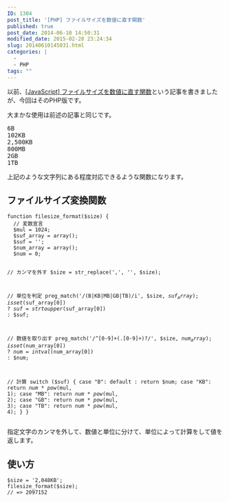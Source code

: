 ```yaml
---
ID: 1304
post_title: '[PHP] ファイルサイズを数値に直す関数'
published: true
post_date: 2014-06-10 14:50:31
modified_date: 2015-02-28 23:24:34
slug: 20140610145031.html
categories: |
  -
  - PHP
tags: ""
---
```

以前、<a href="https://b.0218.jp/20140424142720.html">[JavaScript] ファイルサイズを数値に直す関数</a>という記事を書きましたが、今回はそのPHP版です。

大まかな使用は前述の記事と同じです。
<pre>
6B
102KB
2,500KB
800MB
2GB
1TB
</pre>
上記のような文字列にある程度対応できるような関数になります。
<!--more-->
<h2>ファイルサイズ変換関数</h2>
<pre class="language-php"><code>function filesize_format($size) {
  // 変数宣言
  $mul = 1024;
  $suf_array = array();
  $suf = '';
  $num_array = array();
  $num = 0;
  
  // カンマを外す
  $size = str_replace(',', '', $size);
  
  // 単位を判定
  preg_match('/(B|KB|MB|GB|TB)/i', $size, $suf_array);
  isset($suf_array[0]) ? $suf = strtoupper($suf_array[0]) : $suf;
  
  // 数値を取り出す
  preg_match('/^[0-9]+(\.[0-9]+)?/', $size, $num_array);
  isset($num_array[0]) ? $num = intval($num_array[0]) : $num;
  
  // 計算
  switch ($suf) {
      case "B":
      default :
          return $num;
      case "KB":
          return $num * pow($mul, 1);
      case "MB":
          return $num * pow($mul, 2);
      case "GB":
          return $num * pow($mul, 3);
      case "TB":
          return $num * pow($mul, 4);
  }
}</code></pre>
指定文字のカンマを外して、数値と単位に分けて、単位によって計算をして値を返します。

<h2>使い方</h2>
<pre class="language-php"><code>$size = '2,048KB';
filesize_format($size);
// => 2097152</code></pre>